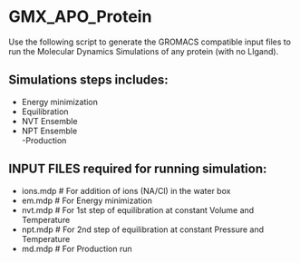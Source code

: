 # GMX_APO_Protein

Use the following script to generate the GROMACS compatible input files to run the Molecular Dynamics Simulations of any protein (with no LIgand).
## Simulations steps includes:
- Energy minimization <br>
- Equilibration <br>
 - NVT Ensemble <br>
 - NPT Ensemble <br>
-Production <br>

## INPUT FILES required for running simulation:
- ions.mdp # For addition of ions (NA/Cl) in the water box <br>
- em.mdp   # For Energy minimization <br>
- nvt.mdp  # For 1st step of equilibration at constant Volume and Temperature <br>
- npt.mdp  # For 2nd step of equilibration at constant Pressure and Temperature <br>
- md.mdp   # For Production run <br>


